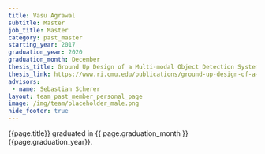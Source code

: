```yaml
---
title: Vasu Agrawal
subtitle: Master
job_title: Master
category: past_master
starting_year: 2017
graduation_year: 2020
graduation_month: December
thesis_title: Ground Up Design of a Multi-modal Object Detection System
thesis_link: https://www.ri.cmu.edu/publications/ground-up-design-of-a-multi-modal-object-detection-system/
advisors:
 - name: Sebastian Scherer
layout: team_past_member_personal_page
image: /img/team/placeholder_male.png
hide_footer: true
---
```


{{page.title}} graduated in {{ page.graduation_month }} {{page.graduation_year}}.

